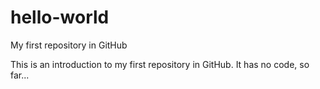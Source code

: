 # hello-world
My first repository in GitHub

This is an introduction to my first repository in GitHub. It has no code, so far...
